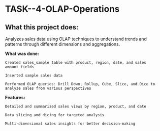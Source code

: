 # TASK--4-OLAP-Operations

## What this project does:

Analyzes sales data using OLAP techniques to understand trends and patterns through different dimensions and aggregations.

**What was done:**

    Created sales_sample table with product, region, date, and sales amount fields

    Inserted sample sales data

    Performed OLAP queries: Drill Down, Rollup, Cube, Slice, and Dice to analyze sales from various perspectives

**Features:**

    Detailed and summarized sales views by region, product, and date

    Data slicing and dicing for targeted analysis

    Multi-dimensional sales insights for better decision-making

